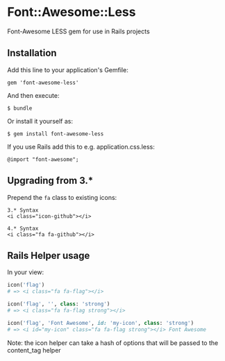 # Font::Awesome::Less

Font-Awesome LESS gem for use in Rails projects

## Installation

Add this line to your application's Gemfile:

    gem 'font-awesome-less'

And then execute:

    $ bundle

Or install it yourself as:

    $ gem install font-awesome-less

If you use Rails add this to e.g. application.css.less:

    @import "font-awesome";

## Upgrading from 3.*

Prepend the `fa` class to existing icons:

    3.* Syntax
    <i class="icon-github"></i>

    4.* Syntax
    <i class="fa fa-github"></i>

## Rails Helper usage

In your view:

  ```ruby
  icon('flag')
  # => <i class="fa fa-flag"></i>
  ```

  ```ruby
  icon('flag', '', class: 'strong')
  # => <i class="fa fa-flag strong"></i>
  ```

  ```ruby
  icon('flag', 'Font Awesome', id: 'my-icon', class: 'strong')
  # => <i id="my-icon" class="fa fa-flag strong"></i> Font Awesome
  ```

Note: the icon helper can take a hash of options that will be passed to the content_tag helper
